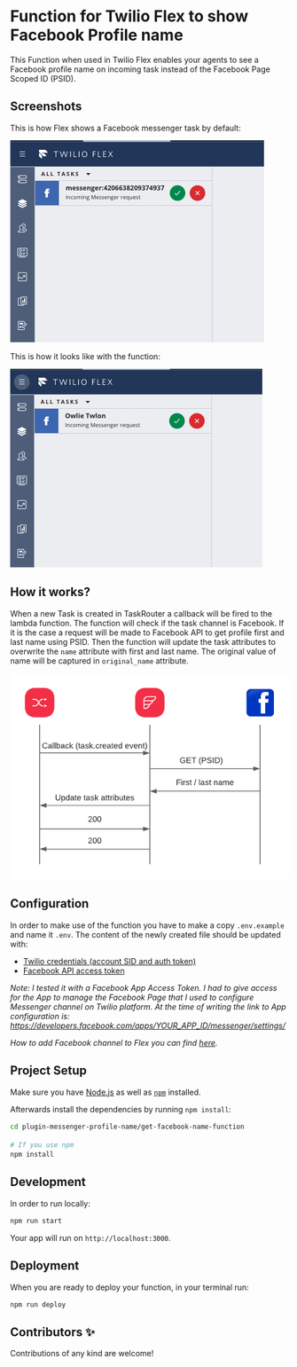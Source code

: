 # Function for Twilio Flex to show Facebook Profile name

This Function when used in Twilio Flex enables your agents to see a Facebook profile name on incoming task instead of the Facebook Page Scoped ID (PSID).

## Screenshots
This is how Flex shows a Facebook messenger task by default:

![Default flex behaviour](./docs/DefaultBehaviour.png "Default flex behaviour")

This is how it looks like with the function:

![Facebook profile name](./docs/WithFunction.png "Facebook profile name")

## How it works?

When a new Task is created in TaskRouter a callback will be fired to the lambda function. 
The function will check if the task channel is Facebook.
If it is the case a request will be made to Facebook API to get profile first and last name using PSID.
Then the function will update the task attributes to overwrite the `name` attribute with first and last name.
The original value of name will be captured in `original_name` attribute.

![Sequence diagram](./docs/SequenceDiagram.png "Sequence diagram")

## Configuration

In order to make use of the function you have to make a copy `.env.example` and name it `.env`. 
The content of the newly created file should be updated with:
  - [Twilio credentials (account SID and auth token)](https://www.twilio.com/docs/iam/credentials/api#authentication)
  - [Facebook API access token](https://developers.facebook.com/docs/facebook-login/access-tokens/#apptokens)

_Note: I tested it with a Facebook App Access Token.
I had to give access for the App to manage the Facebook Page that I used to configure Messenger channel on Twilio platform.
At the time of writing the link to App configuration is: https://developers.facebook.com/apps/YOUR_APP_ID/messenger/settings/_

_How to add Facebook channel to Flex you can find [here](https://support.twilio.com/hc/en-us/articles/360018783533-Integrating-Facebook-Messenger-with-Twilio-Flex)._

## Project Setup

Make sure you have [Node.js](https://nodejs.org) as well as [`npm`](https://npmjs.com) installed.

Afterwards install the dependencies by running `npm install`:

```bash
cd plugin-messenger-profile-name/get-facebook-name-function

# If you use npm
npm install
```

## Development

In order to run locally:

```bash
npm run start
```

Your app will run on `http://localhost:3000`.

## Deployment

When you are ready to deploy your function, in your terminal run:

```bash
npm run deploy
```

## Contributors ✨
Contributions of any kind are welcome!